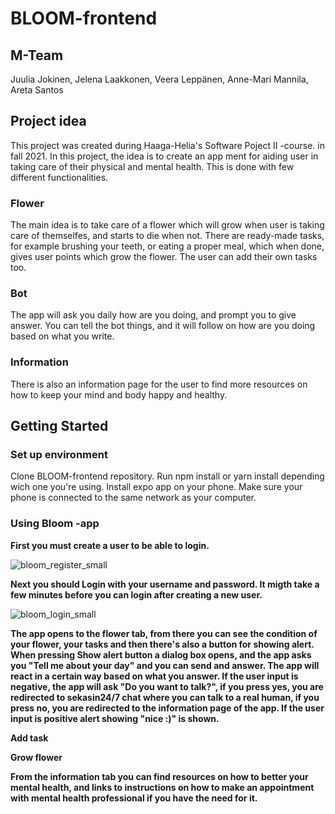 # BLOOM-frontend
## M-Team
Juulia Jokinen, Jelena Laakkonen, Veera Leppänen, Anne-Mari Mannila, Areta Santos
## Project idea
This project was created during Haaga-Helia's Software Poject II -course. in fall 2021.
In this project, the idea is to create an app ment for aiding user in taking care of their physical and mental health. This is done with few different functionalities. 
### Flower
The main idea is to take care of a flower which will grow when user is taking care of themselfes, and starts to die when not. There are ready-made tasks, for example
brushing your teeth, or eating a proper meal, which when done, gives user points which grow the flower. The user can add their own tasks too.
### Bot
The app will ask you daily how are you doing, and prompt you to give answer. You can tell the bot things, and it will follow on how are you doing based on what you write.
### Information
There is also an information page for the user to find more resources on how to keep your mind and body happy and healthy.
## Getting Started
### Set up environment
Clone BLOOM-frontend repository. Run npm install or yarn install depending wich one you're using. Install expo app on your phone. Make sure your phone is connected to the same network as your computer.
### Using Bloom -app
**First you must create a user to be able to login.** 

![bloom_register_small](https://user-images.githubusercontent.com/70891200/144714962-74ddc25c-681d-4182-955b-7fcc4912b8cf.jpeg)

**Next you should Login with your username and password. It migth take a few minutes before you can login after creating a new user.**

![bloom_login_small](https://user-images.githubusercontent.com/70891200/144714892-d4b09669-b425-41f8-a0b2-94f94a7f7e79.jpeg)

**The app opens to the flower tab, from there you can see the condition of your flower, your tasks and then there's also a button for showing alert. When pressing Show alert button a dialog box opens, and the app asks you "Tell me about your day" and you can send and answer. The app will react in a certain way based on what you answer. If the user input is negative, the app will ask "Do you want to talk?", if you press yes, you are redirected to sekasin24/7 chat where you can talk to a real human, if you press no, you are redirected to the information page of the app. If the user input is positive alert showing "nice :)" is shown.**

**Add task**

**Grow flower**

**From the information tab you can find resources on how to better your mental health, and links to instructions on how to make an appointment with mental health professional if you have the need for it.**
